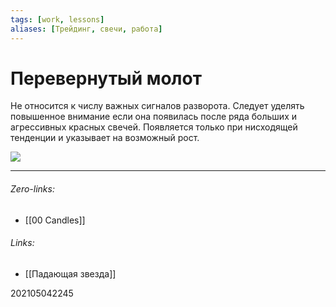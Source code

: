 ```yaml
---
tags: [work, lessons]
aliases: [Трейдинг, свечи, работа]
---
```

# Перевернутый молот
Не относится к числу важных сигналов разворота. Следует уделять повышенное внимание если она появилась после ряда больших и агрессивных красных свечей. Появляется только при нисходящей тенденции и указывает на возможный рост.

![](http://wellforex.ru/freeexp/utren_zvezda.jpg)
___
###### Zero-links:
- [[00 Candles]]

###### Links:
- [[Падающая звезда]]

202105042245